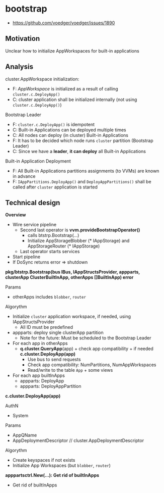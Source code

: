 # bootstrap

* https://github.com/voedger/voedger/issues/1890

## Motivation

Unclear how to initialize AppWorkspaces for built-in applications

## Analysis

cluster.AppWorkspace initialization:

* F: _AppWorkspace_ is initialized as a result of calling `cluster.c.DeployApp()`
* C: cluster application shall be initialized internally (not using `cluster.c.DeployApp()`)

Bootstrap Leader

* F: `cluster.c.DeployApp()` is idempotent
* C: Built-in Applications can be deployed multiple times
* C: All nodes can deploy (in cluster) Built-in Applications
* F: It has to be decided which node runs `cluster` partition (Bootstrap Leader)
* C: Since we have a **leader**, **it can deploy** all Built-in Applications

Built-in Application Deployment

* F: All Built-in Applications partitions assignments (to VVMs) are known in advance
* F: `IAppPartitions.DeployApp()` and `DeployAppPartitions()` shall be called after `cluster` application is started

## Technical design

**Overview**

* Wire service pipeline
  * Second last operator is **vvm.provideBootstrapOperator()**
    - calls btstrp.Bootstrap(...)
    - Initialize AppStorageBlobber (* IAppStorage) and AppStorageRouter (* IAppStorage)
  * Last operator starts services
* Start pipeline
* If DoSync returns error => shutdown

**pkg/btstrp.Bootstrap(bus IBus, IAppStructsProvider, appparts, clusterApp ClusterBuiltInApp, otherApps \[]BuiltInApp) error**

Params
- otherApps includes `blobber`, `router`

Algorythm
* Initialize `cluster` application workspace, if needed, using IAppStructsProvider
  * All ID must be predefined
* appparts: deploy single clusterApp partition
  * Note for the future: Must be scheduled to the Bootstrap Leader
* For each app in otherApps
  * **q.cluster.QueryApp**(app) + check app compatibility + if needed **c.cluster.DeployApp(app)**
    * Use bus to send requests
    * Check app compatibility: NumPartitions, NumAppWorkspaces
    * Read/write to the table `App` + some views
* For each app builtInApps
  * appparts: DeployApp
  * appparts: DeployAppPartition

**c.cluster.DeployApp(app)**

AuthN
- System

Params
- AppQName
- AppDeploymentDescriptor // cluster.AppDeploymentDescriptor

Algorythm
- Create keyspaces if not exists
- Initialize App Workspaces (but `blobber`, `router`)

**apppartsctrl.New(...): Get rid of builtInApps**

* Get rid of builtInApps
